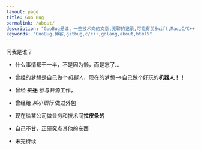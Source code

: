 ```yaml
---
layout: page
title: Guo Bug
permalink: /about/
description: "GuoBug是谁，一些技术向的文章,无聊的记录,可能有关Swift,Mac,C/C++,HTML5,SEO,Golang,JS等我也说不清楚。"
keywords: "GuoBug,博客,gitbug,c/c++,golang,about,html5"
---
```


问我是谁？

* 什么事情都干一半，不是因为懒，而是忘了…

* 曾经的梦想是自己做个*机器人*，现在的梦想-->自己做个好玩的**机器人！！**

* 曾经 <STRIKE>痴迷</STRIKE> 参与开源工作，

* 曾经给 *某小银行* 做过外包

* 现在给某公司做业务和技术间**拉皮条的**

* 自己不甘，正研究点其他的东西

* 未完待续